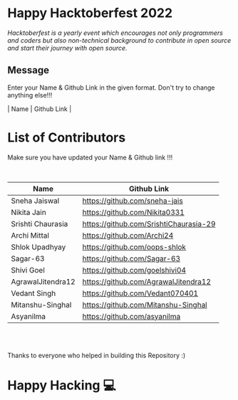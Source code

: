 # Happy Hacktoberfest 2022
*Hacktoberfest is a yearly event which encourages not only programmers and coders but also non-technical background to contribute in open source and start their journey with open source.*  

## Message
Enter your Name & Github Link in the given format. Don't try to change anything else!!!

| Name | Github Link | 

# List of Contributors
<p>Make sure you have updated your Name & Github link !!!</p>
<br>
  
| Name | Github Link |
| ------|--------- |
| Sneha Jaiswal | <a href="https://github.com/sneha-jais">https://github.com/sneha-jais</a> |
| Nikita Jain | <a href="https://github.com/Nikita0331">https://github.com/Nikita0331</a> |
| Srishti Chaurasia | <a href="https://github.com/SrishtiChaurasia-29"> https://github.com/SrishtiChaurasia-29</a> |
| Archi Mittal | <a href="https://github.com/Archi24">https://github.com/Archi24</a> |
| Shlok Upadhyay | <a href="https://github.com/oops-shlok">https://github.com/oops-shlok</a> |
| Sagar-63 | <a href="https://github.com/Sagar-63">https://github.com/Sagar-63</a> |
| Shivi Goel | <a href="https://github.com/goelshivi04">https://github.com/goelshivi04</a> |
| AgrawalJitendra12 | <a href="https://github.com/AgrawalJitendra12">https://github.com/AgrawalJitendra12</a> |
| Vedant Singh | <a href="https://github.com/Vedant070401">https://github.com/Vedant070401</a> |
| Mitanshu-Singhal | <a href="https://github.com/Mitanshu-Singhal">https://github.com/Mitanshu-Singhal</a> |
| Asyanilma | <a href="https://github.com/asyanilma">https://github.com/asyanilma</a> |

<br><br>
<p>Thanks to everyone who helped in building this Repository :)</p>

# Happy Hacking 💻
